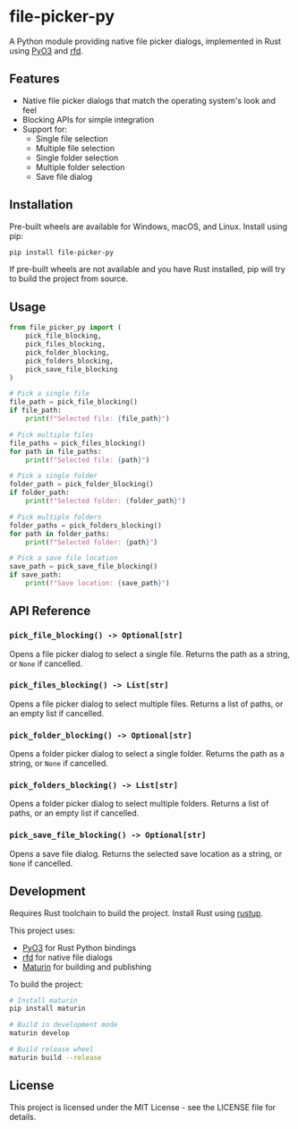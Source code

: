 # file-picker-py

A Python module providing native file picker dialogs, implemented in Rust using [PyO3](https://pyo3.rs) and [rfd](https://github.com/PolyMeilex/rfd-rs).



## Features

- Native file picker dialogs that match the operating system's look and feel
- Blocking APIs for simple integration
- Support for:
  - Single file selection
  - Multiple file selection
  - Single folder selection
  - Multiple folder selection
  - Save file dialog

## Installation

Pre-built wheels are available for Windows, macOS, and Linux. Install using pip:

```bash
pip install file-picker-py
```

If pre-built wheels are not available and you have Rust installed, pip will try to build the project from source.

## Usage

```python
from file_picker_py import (
    pick_file_blocking,
    pick_files_blocking,
    pick_folder_blocking,
    pick_folders_blocking,
    pick_save_file_blocking
)

# Pick a single file
file_path = pick_file_blocking()
if file_path:
    print(f"Selected file: {file_path}")

# Pick multiple files
file_paths = pick_files_blocking()
for path in file_paths:
    print(f"Selected file: {path}")

# Pick a single folder
folder_path = pick_folder_blocking()
if folder_path:
    print(f"Selected folder: {folder_path}")

# Pick multiple folders
folder_paths = pick_folders_blocking()
for path in folder_paths:
    print(f"Selected folder: {path}")

# Pick a save file location
save_path = pick_save_file_blocking()
if save_path:
    print(f"Save location: {save_path}")
```

## API Reference

### `pick_file_blocking() -> Optional[str]`
Opens a file picker dialog to select a single file. Returns the path as a string, or `None` if cancelled.

### `pick_files_blocking() -> List[str]`
Opens a file picker dialog to select multiple files. Returns a list of paths, or an empty list if cancelled.

### `pick_folder_blocking() -> Optional[str]`
Opens a folder picker dialog to select a single folder. Returns the path as a string, or `None` if cancelled.

### `pick_folders_blocking() -> List[str]`
Opens a folder picker dialog to select multiple folders. Returns a list of paths, or an empty list if cancelled.

### `pick_save_file_blocking() -> Optional[str]`
Opens a save file dialog. Returns the selected save location as a string, or `None` if cancelled.

## Development

Requires Rust toolchain to build the project. Install Rust using [rustup](https://rustup.rs). 

This project uses:
- [PyO3](https://pyo3.rs) for Rust Python bindings
- [rfd](https://github.com/PolyMeilex/rfd-rs) for native file dialogs
- [Maturin](https://github.com/PyO3/maturin) for building and publishing

To build the project:

```bash
# Install maturin
pip install maturin

# Build in development mode
maturin develop

# Build release wheel
maturin build --release
```

## License

This project is licensed under the MIT License - see the LICENSE file for details.